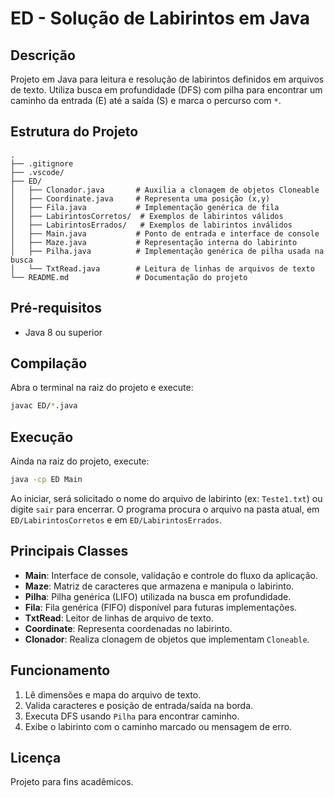 # ED - Solução de Labirintos em Java

## Descrição
Projeto em Java para leitura e resolução de labirintos definidos em arquivos de texto. Utiliza busca em profundidade (DFS) com pilha para encontrar um caminho da entrada (E) até a saída (S) e marca o percurso com `*`.

## Estrutura do Projeto

```
.
├── .gitignore
├── .vscode/
├── ED/
│   ├── Clonador.java       # Auxilia a clonagem de objetos Cloneable
│   ├── Coordinate.java     # Representa uma posição (x,y)
│   ├── Fila.java           # Implementação genérica de fila
│   ├── LabirintosCorretos/  # Exemplos de labirintos válidos
│   ├── LabirintosErrados/   # Exemplos de labirintos inválidos
│   ├── Main.java           # Ponto de entrada e interface de console
│   ├── Maze.java           # Representação interna do labirinto
│   ├── Pilha.java          # Implementação genérica de pilha usada na busca
│   └── TxtRead.java        # Leitura de linhas de arquivos de texto
└── README.md               # Documentação do projeto
```

## Pré-requisitos
- Java 8 ou superior

## Compilação
Abra o terminal na raiz do projeto e execute:
```bash
javac ED/*.java
```

## Execução
Ainda na raiz do projeto, execute:
```bash
java -cp ED Main
```
Ao iniciar, será solicitado o nome do arquivo de labirinto (ex: `Teste1.txt`) ou digite `sair` para encerrar. O programa procura o arquivo na pasta atual, em `ED/LabirintosCorretos` e em `ED/LabirintosErrados`.

## Principais Classes
- **Main**: Interface de console, validação e controle do fluxo da aplicação.
- **Maze**: Matriz de caracteres que armazena e manipula o labirinto.
- **Pilha**: Pilha genérica (LIFO) utilizada na busca em profundidade.
- **Fila**: Fila genérica (FIFO) disponível para futuras implementações.
- **TxtRead**: Leitor de linhas de arquivo de texto.
- **Coordinate**: Representa coordenadas no labirinto.
- **Clonador**: Realiza clonagem de objetos que implementam `Cloneable`.

## Funcionamento
1. Lê dimensões e mapa do arquivo de texto.
2. Valida caracteres e posição de entrada/saída na borda.
3. Executa DFS usando `Pilha` para encontrar caminho.
4. Exibe o labirinto com o caminho marcado ou mensagem de erro.

## Licença
Projeto para fins acadêmicos.
